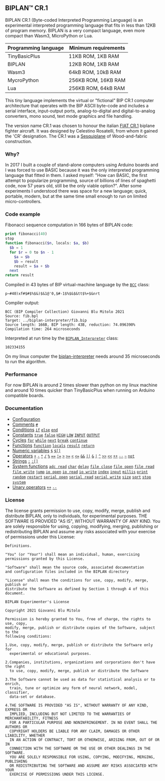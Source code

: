 
## BIPLAN™ CR.1
BIPLAN CR.1 (Byte-coded Interpreted Programming Language) is an experimental interpreted programming language that fits in less than 12KB of program memory. BIPLAN is a very compact language, even more compact than Wasm3, MicroPython or Lua.

| Programming language | Minimum requirements |
| -------------------- | -------------------- |
| TinyBasicPlus        |  11KB ROM,  1KB RAM  |
| BIPLAN               |  12KB ROM,  1KB RAM  |
| Wasm3                |  64kB ROM, 10kB RAM  |
| MycroPython          | 256KB ROM, 16KB RAM  |
| Lua                  | 256KB ROM, 64kB RAM  |

This tiny language implements the virtual or "fictional" BIP CR.1 computer architecture that operates with the BIP ASCII byte-code and includes a serial interface, input-output ports, analog-to-digital and digital-to-analog converters, mono sound, text mode graphics and file handling.  

The version name CR.1 was chosen to honour the italian [FIAT CR.1](https://en.wikipedia.org/wiki/Fiat_CR.1) biplane fighter aircraft. It was designed by Celestino Rosatelli, from whom it gained the 'CR' designation. The CR.1 was a [Sesquiplane](https://en.wikipedia.org/wiki/Biplane#Sesquiplane) of Wood-and-fabric construction.

### Why?

In 2017 I built a couple of stand-alone computers using Arduino boards and I was forced to use BASIC because it was the only interpreted programming language that fitted in them. I asked myself: "How can BASIC, the first attempt to popularize programming, source of billions of lines of spaghetti code, now 57 years old, still be the only viable option?". After some experiments I understood there was space for a new language; quick, portable, modern, but at the same time small enough to run on limited micro-controllers.

### Code example

Fibonacci sequence computation in 166 bytes of BIPLAN code:
```php
print fibonacci(40)
stop
function fibonacci($n, locals: $a, $b)
  $b = 1
  for $r = 0 to $n - 1
    $a = $b
    $b = result
    result = $a + $b
  next
return result
```
Compiled in 43 bytes of BIP virtual-machine language by the [`BCC`](/src/BCC.h) class:
```
p~#40)xf#$#$%$&)$&1@'0,$#-1$%$&$&tt$%+$&nrt
```
Compiler output:
```
BCC (BIP Compiler Collection) Giovanni Blu Mitolo 2021
Source: fib.bpl
Target: ../biplan-interpreter/fib.bip
Source length: 166B, BIP length: 43B, reduction: 74.096390%
Compilation time: 264 microseconds
```
Interpreted at run time by the [`BIPLAN_Interpreter`](/src/BIPLAN.c) class:
```
102334155
```
On my linux computer the [biplan-interpreter](examples/LINUX/biplan-interpreter/) needs around 35 microseconds to run the algorithm. 

### Performance

For now BIPLAN is around 2 times slower than python on my linux machine and around 10 times quicker than TinyBasicPlus when running on Arduino compatible boards.

### Documentation
- [Configuration](/documentation/configuration.md)
- [Comments](/documentation/comments.md) [`#`](/documentation/comments.md)
- [Conditions](/documentation/conditions.md) [`if`](/documentation/conditions.md) [`else`](/documentation/conditions.md) [`end`](/documentation/conditions.md)
- [Constants](/documentation/constants.md) [`true`](/documentation/constants.md) [`false`](/documentation/constants.md) [`HIGH`](/documentation/constants.md) [`LOW`](/documentation/constants.md) [`INPUT`](/documentation/constants.md) [`OUTPUT`](/documentation/constants.md)
- [Cycles](/documentation/cycles.md) [`for`](/documentation/cycles.md#for) [`while`](/documentation/cycles.md#while) [`next`](/documentation/cycles.md#next) [`break`](/documentation/cycles.md#break) [`continue`](/documentation/cycles.md#continue)
- [Functions](/documentation/functions.md) [`function`](/documentation/functions.md) [`locals`](/documentation/functions.md) [`result`](/documentation/functions.md) [`return`](/documentation/functions.md)
- [Numeric variables](/documentation/numeric-variables.md) [`$`](/documentation/numeric-variables.md) [`$[]`](/documentation/numeric-variables.md)
- [Operators](/documentation/operators.md) [`+`](/documentation/operators.md) [`-`](/documentation/operators.md) [`*`](/documentation/operators.md) [`/`](/documentation/operators.md) [`%`](/documentation/operators.md) [`==`](/documentation/operators.md) [`!=`](/documentation/operators.md) [`>`](/documentation/operators.md) [`>=`](/documentation/operators.md) [`<`](/documentation/operators.md) [`<=`](/documentation/operators.md) [`&&`](/documentation/operators.md) [`||`](/documentation/operators.md) [`&`](/documentation/operators.md) [`|`](/documentation/operators.md) [`^`](/documentation/operators.md) [`>>`](/documentation/operators.md) [`<<`](/documentation/operators.md) [`++`](/documentation/operators.md) [`--`](/documentation/operators.md) [`~`](/documentation/operators.md) [`not`](/documentation/operators.md)
- [Strings](/documentation/strings.md) [`:`](/documentation/strings.md) [`:[]`](/documentation/strings.md)
- [System functions](/documentation/system-functions.md) [`adc read`](/documentation/system-functions.md#adc-read) [`char`](/documentation/system-functions.md#print) [`delay`](/documentation/system-functions.md#delay) [`file close`](/documentation/system-functions.md#file-close) [`file open`](/documentation/system-functions.md#file-open) [`file read`](/documentation/system-functions.md#file-read) [`file write`](/documentation/system-functions.md#file-write) [`jump`](/documentation/system-functions.md#jump) [`io open`](/documentation/system-functions.md#io-open) [`io read`](/documentation/system-functions.md#io-read) [`io write`](/documentation/system-functions.md#digitalWrite) [`index`](/documentation/system-functions.md#index) [`input`](/documentation/system-functions.md#input) [`millis`](/documentation/system-functions.md#millis) [`print`](/documentation/system-functions.md#print) [`random`](/documentation/system-functions.md#random) [`restart`](/documentation/system-functions.md#restart) [`serial open`](/documentation/system-functions.md#serial-open) [`serial read`](/documentation/system-functions.md#serial-read) [`serial write`](/documentation/system-functions.md#serial-write) [`size`](/documentation/system-functions.md#size) [`sqrt`](/documentation/system-functions.md#sqrt) [`stop`](/documentation/system-functions.md#stop) [`system`](/documentation/system-functions.md#system)
- [Unary operators](/documentation/unary-operators.md) [`++`](/documentation/unary-operators.md) [`--`](/documentation/unary-operators.md)

### License
The license grants permission to use, copy, modify, merge, publish and distribute BIPLAN, only to individuals, for experimental purposes. THE SOFTWARE IS PROVIDED "AS IS", WITHOUT WARRANTY OF ANY KIND. You are solely responsible for using, copying, modifying, merging, publishing or redistributing BIPLAN and assume any risks associated with your exercise of permissions under this License:

```
Definitions.

"You" (or "Your") shall mean an individual, human, exercising
permissions granted by this License.

"Software" shall mean the source code, associated documentation
and configuration files included in the BIPLAN directory

"License" shall mean the conditions for use, copy, modify, merge, publish or
distribute the Software as defined by Section 1 through 4 of this document.

BIPLAN Experimenter's License

Copyright 2021 Giovanni Blu Mitolo

Permission is hereby granted to You, free of charge, the rights to use, copy,
modify, merge, publish or distribute copies of the Software, subject to the
following conditions:

1.Use, copy, modify, merge, publish or distribute the Software only for
  experimental or educational purposes.

2.Companies, institutions, organizations and corporations don't have the right
  to use, copy, modify, merge, publish or distribute the Software

3.The Software cannot be used as data for statistical analysis or to enrich,
  train, tune or optimize any form of neural network, model, classifier,
  data-set or database.

4.THE SOFTWARE IS PROVIDED "AS IS", WITHOUT WARRANTY OF ANY KIND, EXPRESS OR
  IMPLIED, INCLUDING BUT NOT LIMITED TO THE WARRANTIES OF MERCHANTABILITY, FITNESS
  FOR A PARTICULAR PURPOSE AND NONINFRINGEMENT. IN NO EVENT SHALL THE AUTHORS OR
  COPYRIGHT HOLDERS BE LIABLE FOR ANY CLAIM, DAMAGES OR OTHER LIABILITY, WHETHER
  IN AN ACTION OF CONTRACT, TORT OR OTHERWISE, ARISING FROM, OUT OF OR IN
  CONNECTION WITH THE SOFTWARE OR THE USE OR OTHER DEALINGS IN THE SOFTWARE.
  YOU ARE SOLELY RESPONSIBLE FOR USING, COPYING, MODIFYING, MERGING, PUBLISHING
  OR REDISTRIBUTING THE SOFTWARE AND ASSUME ANY RISKS ASSOCIATED WITH YOUR
  EXERCISE OF PERMISSIONS UNDER THIS LICENSE.
```
